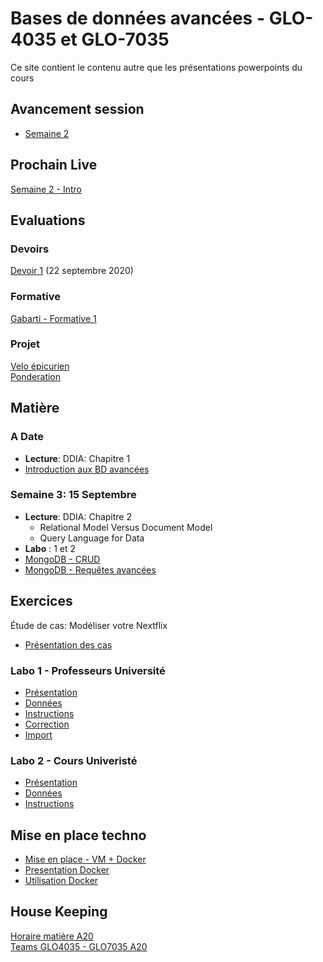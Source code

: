 # Bases de données avancées - GLO-4035 et GLO-7035
Ce site contient le contenu autre que les présentations powerpoints du cours

## Avancement session
* [Semaine 2](avancement/semaine-02.pdf)

## Prochain Live
[Semaine 2 - Intro](https://youtu.be/38N_fREJuHk)

## Evaluations 
### Devoirs
[Devoir 1](devoir/devoir_1/devoir1.js) (22 septembre 2020)
### Formative
[Gabarti - Formative 1](evaluation/formative.md)
### Projet
[Velo épicurien](evaluation/projet_ingenierie.md)  
[Ponderation](evaluation/ponderation.md)

## Matière

### A Date
* **Lecture**: DDIA: Chapitre 1
* [Introduction aux BD avancées](https://youtu.be/7lwjnHQb0TQ)

### Semaine 3: 15 Septembre
* **Lecture**: DDIA: Chapitre 2
  * Relational Model Versus Document Model
  * Query Language for Data
* **Labo** : 1 et 2
* [MongoDB - CRUD](https://www.youtube.com/watch?v=7Q9DW_-8GnY)
* [MongoDB - Requêtes avancées](https://www.youtube.com/watch?v=iKDONxl1yZo)


## Exercices
Étude de cas: Modéliser votre Nextflix
* [Présentation des cas](https://youtu.be/yyWzsjuJvdk)

### Labo 1 - Professeurs Université
* [Présentation](https://youtu.be/7FiYAWaPPGc)
* [Données](labo/labo_1/bd_ulaval.json)
* [Instructions](labo/labo_1/instructions.js)
* [Correction](labo/labo_1/correction.js)
* [Import](labo/labo_1/import_script.js)

### Labo 2 - Cours Univeristé
* [Présentation](https://youtu.be/HkIB3csR2AU)
* [Données](labo/labo_2/bd_ulaval_cours.json)
* [Instructions](labo/labo_2/instructions.js)

## Mise en place techno
* [Mise en place - VM + Docker](https://youtu.be/RFxvC6cd7eI)
* [Presentation Docker](https://youtu.be/iexpQnSj1X4)
* [Utilisation Docker](https://www.youtube.com/watch?v=gogW8UEzQuE)

## House Keeping
[Horaire matière A20](/avancement/horaire.md)  
[Teams GLO4035 - GLO7035 A20](https://teams.microsoft.com/l/team/19%3a4a2a1eece87e41c0ba2cec9995d571d9%40thread.tacv2/conversations?groupId=f8b677e5-52e9-4a99-843a-3f500ba30577&tenantId=56778bd5-6a3f-4bd3-a265-93163e4d5bfe)